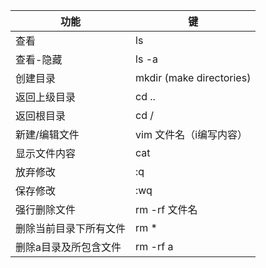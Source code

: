 | 功能                   | 键                       |
| ---------------------- | ------------------------ |
| 查看                   | ls                       |
| 查看-隐藏              | ls -a                    |
| 创建目录               | mkdir (make directories) |
| 返回上级目录           | cd ..                    |
| 返回根目录             | cd /                     |
| 新建/编辑文件          | vim 文件名（i编写内容）  |
| 显示文件内容           | cat                      |
| 放弃修改               | :q                       |
| 保存修改               | :wq                      |
| 强行删除文件           | rm -rf 文件名            |
| 删除当前目录下所有文件 | rm *                     |
| 删除a目录及所包含文件  | rm -rf a                 |

